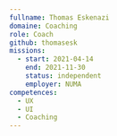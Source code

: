 ```yaml
---
fullname: Thomas Eskenazi
domaine: Coaching
role: Coach
github: thomasesk
missions:
  - start: 2021-04-14
    end: 2021-11-30
    status: independent
    employer: NUMA
competences:
  - UX
  - UI
  - Coaching
---
```

